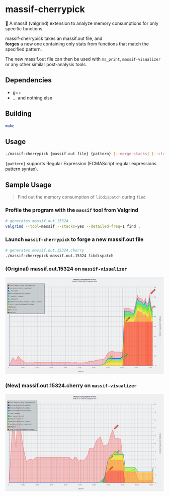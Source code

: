 # massif-cherrypick

🍒 A massif (valgrind) extension to analyze memory consumptions for only specific functions.

massif-cherrypick takes an massif.out file, and  
**forges** a new one containing only stats from functions that match the specified pattern.

The new massif.out file can then be used with `ms_print`, `massif-visualizer` or any other similar post-analysis tools.

## Dependencies

- g++
- ... and nothing else


## Building

```bash
make
```


## Usage

```bash
./massif-cherrypick {massif.out file} {pattern} [--merge-stacks] [--clear-heap-extra]
```

`{pattern}` supports Regular Expression (ECMAScript regular expressions pattern syntax).


## Sample Usage

> Find out the memory consumption of `libdispatch` during `find`

### Profile the program with the `massif` tool from Valgrind
```bash
# generates massif.out.15324
valgrind --tool=massif --stacks=yes --detailed-freq=1 find .
```

### Launch `massif-cherrypick` to forge a new massif.out file
```bash
# generates massif.out.15324.cherry
./massif-cherrypick massif.out.15324 libdispatch
```

### (Original) massif.out.15324 on `massif-visualizer`

![massif.out.15324 on massif-visualizer](assets/pic_massif.out.15324.png)

### (New) massif.out.15324.cherry on `massif-visualizer`

![massif.out.15324.cherry on massif-visualizer](assets/pic_massif.out.15324.cherry.png)

